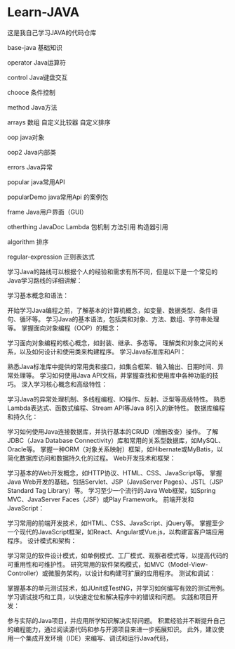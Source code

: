 # Learn-JAVA
这是我自己学习JAVA的代码仓库

base-java 基础知识

operator Java运算符

control Java键盘交互

chooce 条件控制

method Java方法

arrays 数组  自定义比较器  自定义排序

oop java对象

oop2 Java内部类

errors Java异常

popular java常用API

popularDemo java常用Api 的案例包

frame Java用户界面（GUI）

otherthing JavaDoc Lambda 包机制  方法引用 构造器引用

algorithm 排序

regular-expression  正则表达式

学习Java的路线可以根据个人的经验和需求有所不同，但是以下是一个常见的Java学习路线的详细讲解：

学习基本概念和语法：

开始学习Java编程之前，了解基本的计算机概念，如变量、数据类型、条件语句、循环等。
学习Java的基本语法，包括类和对象、方法、数组、字符串处理等。
掌握面向对象编程（OOP）的概念：

学习面向对象编程的核心概念，如封装、继承、多态等。
理解类和对象之间的关系，以及如何设计和使用类来构建程序。
学习Java标准库和API：

熟悉Java标准库中提供的常用类和接口，如集合框架、输入输出、日期时间、异常处理等。
学习如何使用Java API文档，并掌握查找和使用库中各种功能的技巧。
深入学习核心概念和高级特性：

学习Java的异常处理机制、多线程编程、IO操作、反射、泛型等高级特性。
熟悉Lambda表达式、函数式编程、Stream API等Java 8引入的新特性。
数据库编程和持久化：

学习如何使用Java连接数据库，并执行基本的CRUD（增删改查）操作。
了解JDBC（Java Database Connectivity）库和常用的关系型数据库，如MySQL、Oracle等。
掌握一种ORM（对象关系映射）框架，如Hibernate或MyBatis，以简化数据库访问和数据持久化的过程。
Web开发技术和框架：

学习基本的Web开发概念，如HTTP协议、HTML、CSS、JavaScript等。
掌握Java Web开发的基础，包括Servlet、JSP（JavaServer Pages）、JSTL（JSP Standard Tag Library）等。
学习至少一个流行的Java Web框架，如Spring MVC、JavaServer Faces（JSF）或Play Framework。
前端开发和JavaScript：

学习常用的前端开发技术，如HTML、CSS、JavaScript、jQuery等。
掌握至少一个现代的JavaScript框架，如React、Angular或Vue.js，以构建富客户端应用程序。
设计模式和架构：

学习常见的软件设计模式，如单例模式、工厂模式、观察者模式等，以提高代码的可重用性和可维护性。
研究常用的软件架构模式，如MVC（Model-View-Controller）或微服务架构，以设计和构建可扩展的应用程序。
测试和调试：

掌握基本的单元测试技术，如JUnit或TestNG，并学习如何编写有效的测试用例。
学习调试技巧和工具，以快速定位和解决程序中的错误和问题。
实践和项目开发：

参与实际的Java项目，并应用所学知识解决实际问题。
积累经验并不断提升自己的编程能力，通过阅读源代码和参与开源项目来进一步拓展知识。
此外，建议使用一个集成开发环境（IDE）来编写、调试和运行Java代码，



